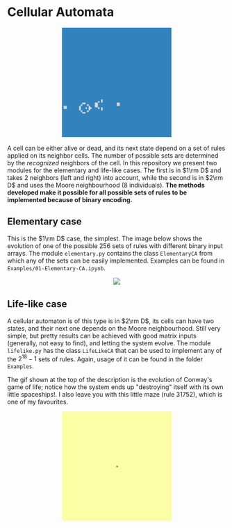 # Cellular Automata
<p align="center">
  <img src="./Examples/Data/life/conways/conways-20fps.gif" width = "50%">
</p>

A cell can be either alive or dead, and its next state depend on a set of rules applied on its neighbor cells. The number of possible sets are determined by the *recognized* neighbors of the cell. In this repository we present two modules for the elementary and life-like cases. The first is in $1\rm D$ and takes $2$ neighbors (left and right) into account, while the second is in $2\rm D$ and uses the Moore neighbourhood ($8$ individuals). **The methods developed make it possible for all possible sets of rules to be implemented because of binary encoding.**

## Elementary case

This is the $1\rm D$ case, the simplest. The image below shows the evolution of one of the possible $256$ sets of rules with different binary input arrays. The module `elementary.py` contains the class `ElementaryCA` from which any of the sets can be easily implemented. Examples can be found in `Examples/01-Elementary-CA.ipynb`.

<p align="center">
  <img src="./Examples/Data/output-75/evolution-rule-75.gif" width = "60%">
</p>

## Life-like case

A cellular automaton is of this type is in $2\rm D$, its cells can have two states, and their next one depends on the Moore neighbourhood. Still very simple, but pretty results can be achieved with good matrix inputs (generally, not easy to find), and letting the system evolve. The module `lifelike.py` has the class `LifeLikeCA` that can be used to implement any of the $2^{18}-1$ sets of rules. Again, usage of it can be found in the folder `Examples`. 

The gif shown at the top of the description is the evolution of Conway's game of life; notice how the system ends up "destroying" itself with its own little spaceships!. I also leave you with this little maze (rule $31752$), which is one of my favourites.
<p align="center">
  <img src="./Examples/Data/life/maze/maze-20fps.gif" width = "50%">
</p>

